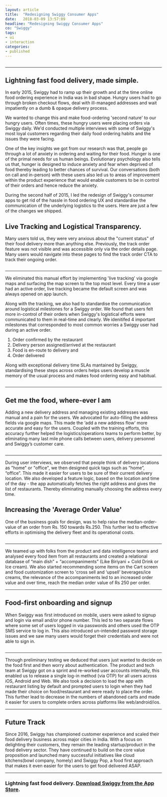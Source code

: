 ```yaml
---
layout: article
title:  "Redesigning Swiggy Consumer Apps"
date:   2018-03-09 13:57:09
headline: "Redesigning Swiggy Consumer Apps"
co: "Swiggy"
tags:
- ui
- interaction
categories:
- published
---
```

<figure>
<img class="lazy" data-original="{{edchao.github.io}}/assets/img_swiggy_cover.jpg" />
</figure>

<!--more-->
---

## Lightning fast food delivery, made simple.


In early 2015, Swiggy had to ramp up their growth and at the time online food ordering experience in India was in bad shape. Hungry users had to go through broken checkout flows, deal with ill-managed addresses and wait impatiently on a dumb & opaque delivery process.

We wanted to change this and make food-ordering 'second nature' to our hungry users. Often times, these hungry users were placing orders via Swiggy daily. We'd conducted multiple interviews with some of Swiggy's most loyal customers regarding their daily food ordering habits and the issues they were facing. 

One of the key insights we got from our research was that, people go through a lot of anxiety in ordering and waiting for their food. Hunger is one of the primal needs for us human beings. Evolutionary psychology also tells us that, hunger is designed to induce anxiety and fear when deprived of food thereby leading to better chances of survival. Our conversations (both on call and in-person) with these users also led us to areas of improvement within the product experience that would enable customers to be in control of their orders and hence reduce the anxiety. 

During the second half of 2015, I led the redesign of Swiggy's consumer apps to get rid of the hassle in food ordering UX and standardise the communication of the underlying logistics to the users. Here are just a few of the changes we shipped.  


## Live Tracking and Logistical Transparency.


Many users told us, they were very anxious about the "current status" of their food delivery more than anything else. Previously, the track order feature was not visible and was accessible only via the order details page. Many users would navigate into these pages to find the track order CTA to track their ongoing order.


<figure>
<img class="lazy" data-original="{{edchao.github.io}}/assets/img_swiggy_tracking.jpg" />
</figure>

---

We eliminated this manual effort by implementing 'live tracking' via google maps and surfacing the map screen to the top most level. Every time a user had an active order, live tracking became the default screen and was always opened on app launch.

Along with the tracking, we also had to standardise the communication around logistical milestones for a Swiggy order. We found that users felt more in-control of their orders when Swiggy's logistical efforts were communicated to them in real-time and clearly. We idenitifed 4 important milestones that corresponded to most common worries a Swiggy user had during an active order.

1. Order confirmed by the restaurant
2. Delivery person assigned/arrived at the restaurant
3. Food is en-route to delivery and
4. Order delivered

Along with exceptional delivery time SLAs mantained by Swiggy, standardising these steps across orders helps users develop a muscle memory of the usual process and makes food ordering easy and habitual.

<figure>
<img class="lazy" data-original="{{edchao.github.io}}/assets/img_swiggy_stages.jpg" />
</figure>

---



## Get me the food, where-ever I am

Adding a new delivery address and managing existing addresses was manual and a pain for the users. We advocated for auto-filling the address fields via google maps. This made the ‘add a new address flow' more accurate and easy for the users. Coupled with the training efforts, this accuracy further helped the logistics/operations teams to perform better, by eliminating many last mile phone calls between users, delivery personnel and Swiggy’s customer care.


<figure>
<img class="lazy" data-original="{{edchao.github.io}}/assets/img_swiggy_address.jpg" />
</figure>

---

During user interviews, we observed that people think of delivery locations as "home" or "office", we then designed quick tags such as “home”, “office”. This made it easier for users to be sure of their current delivery location. We also developed a feature logic, based on the location and time of the day - the app automatically fetches the right address and gives the list of restaurants. Thereby eliminating manually choosing the address every time.


## Increasing the 'Average Order Value'

One of the business goals for design, was to help raise the median-order-value of an order from Rs. 150 towards Rs.250. This further led to effective efforts in optimising the delivery fleet and its operational costs. 

<figure>
<img class="lazy" data-original="{{edchao.github.io}}/assets/img_swiggy_cross_sell.gif" />
</figure>

---

We teamed up with folks from the product and data intelligence teams and analysed every food item from all restaurants and created a relational database of “main dish” + “accompaniments” (Like Biriyani + Cold Drink or Ice cream). We also started recommending some items on the Cart screen and food customization screen to 'cross sell and ‘upsell’ beverages/ice creams, the relevance of the accompaniments led to an increased order value and over time, reach the median order value of Rs 250 per order.

---


## Food-first onboarding and signup

When Swiggy was first introduced on mobile, users were asked to signup and login via email and/or phone number. This led to two separate flows where some set of users logged in via passwords and others used the OTP SMS service to log in. This also introduced un-intended password storage issues and we saw many users would forget their credentials and were not able to sign in.

<figure>
<img class="lazy" data-original="{{edchao.github.io}}/assets/img_swiggy_onboarding.jpg" />
</figure>

---



Through preliminary testing we deduced that users just wanted to decide on the food first and then worry about authentication. The product and tech team at Swiggy got on a sprint and re-worked user accounts internally, this enabled us to release a single log-in method (via OTP) for all users across iOS, Android and Web. We also took a decision to load the app with restaurant listing by default and prompted users to login when they had made their choice on food/restaurant and were ready to place the order. This further lead to decrease in the numbers of abandoned carts and made it easier for users to complete orders across platforms like web/android/ios.

---
## Future Track

Since 2016, Swiggy has championed customer experience and scaled their food delivery business across major cities in India. With a focus on delighting their customers, they remain the leading startup/product in the food delivery sector. They have continued to build on the core value proposition and launched many successful initiatives like cloud kitchens(bowl company, homely) and Swiggy Pop, a food first approach that makes it even easier for the users to get food delivered ASAP.

---

### Lightning fast food delivery. <a href="https://itunes.apple.com/in/app/swiggy-food-order-delivery/id989540920?mt=8">Download Swiggy from the App Store</a>.
